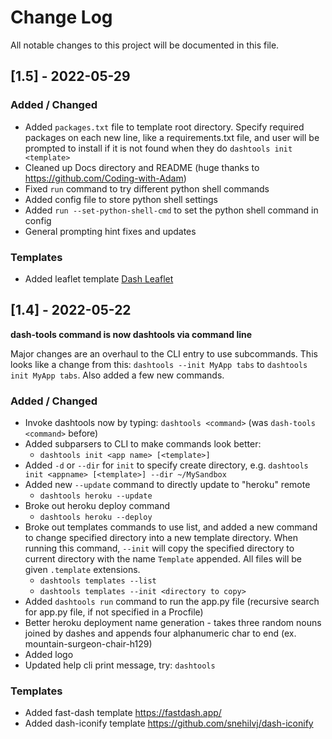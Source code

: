 # Change Log

All notable changes to this project will be documented in this file.

## [1.5] - 2022-05-29

### Added / Changed

- Added `packages.txt` file to template root directory. Specify required packages on each new line, like a requirements.txt file, and user will be prompted to install if it is not found when they do `dashtools init <template>`
- Cleaned up Docs directory and README (huge thanks to https://github.com/Coding-with-Adam)
- Fixed `run` command to try different python shell commands
- Added config file to store python shell settings
- Added `run --set-python-shell-cmd` to set the python shell command in config
- General prompting hint fixes and updates

### Templates

- Added leaflet template [Dash Leaflet](https://github.com/thedirtyfew/dash-leaflet)

## [1.4] - 2022-05-22

**dash-tools command is now dashtools via command line**

Major changes are an overhaul to the CLI entry to use subcommands. This looks like a change from this: `dashtools --init MyApp tabs` to `dashtools init MyApp tabs`. Also added a few new commands.

### Added / Changed

- Invoke dashtools now by typing: `dashtools <command>` (was `dash-tools <command>` before)
- Added subparsers to CLI to make commands look better:
  - `dashtools init <app name> [<template>]`
- Added `-d` or `--dir` for `init` to specify create directory, e.g. `dashtools init <appname> [<template>] --dir ~/MySandbox`
- Added new `--update` command to directly update to "heroku" remote
  - `dashtools heroku --update`
- Broke out heroku deploy command
  - `dashtools heroku --deploy`
- Broke out templates commands to use list, and added a new command to change specified directory into a new template directory. When running this command, `--init` will copy the specified directory to current directory with the name `Template` appended. All files will be given `.template` extensions.
  - `dashtools templates --list`
  - `dashtools templates --init <directory to copy>`
- Added `dashtools run` command to run the app.py file (recursive search for app.py file, if not specified in a Procfile)
- Better heroku deployment name generation - takes three random nouns joined by dashes and appends four alphanumeric char to end (ex. mountain-surgeon-chair-h129)
- Added logo
- Updated help cli print message, try: `dashtools`

### Templates

- Added fast-dash template https://fastdash.app/
- Added dash-iconify template https://github.com/snehilvj/dash-iconify
